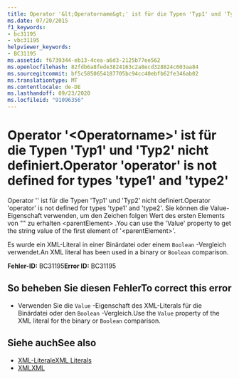 ```yaml
---
title: Operator '&lt;Operatorname&gt;' ist für die Typen 'Typ1' und 'Typ2' nicht definiert.
ms.date: 07/20/2015
f1_keywords:
- bc31195
- vbc31195
helpviewer_keywords:
- BC31195
ms.assetid: f6739344-eb13-4cea-a6d3-2125b77ee562
ms.openlocfilehash: 82fdb6a8fede3824163c2a8ecd328824c603aa84
ms.sourcegitcommit: bf5c5850654187705bc94cc40ebfb62fe346ab02
ms.translationtype: MT
ms.contentlocale: de-DE
ms.lasthandoff: 09/23/2020
ms.locfileid: "91096356"
---
```

# <a name="operator-operator-is-not-defined-for-types-type1-and-type2"></a><span data-ttu-id="b96b1-102">Operator '&lt;Operatorname&gt;' ist für die Typen 'Typ1' und 'Typ2' nicht definiert.</span><span class="sxs-lookup"><span data-stu-id="b96b1-102">Operator 'operator' is not defined for types 'type1' and 'type2'</span></span>

<span data-ttu-id="b96b1-103">Operator '<Operatorname>' ist für die Typen 'Typ1' und 'Typ2' nicht definiert.</span><span class="sxs-lookup"><span data-stu-id="b96b1-103">Operator 'operator' is not defined for types 'type1' and 'type2'.</span></span> <span data-ttu-id="b96b1-104">Sie können die Value-Eigenschaft verwenden, um den Zeichen folgen Wert des ersten Elements von "" zu erhalten \<parentElement> .</span><span class="sxs-lookup"><span data-stu-id="b96b1-104">You can use the 'Value' property to get the string value of the first element of '\<parentElement>'.</span></span>  
  
 <span data-ttu-id="b96b1-105">Es wurde ein XML-Literal in einer Binärdatei oder einem `Boolean` -Vergleich verwendet.</span><span class="sxs-lookup"><span data-stu-id="b96b1-105">An XML literal has been used in a binary or `Boolean` comparison.</span></span>  
  
 <span data-ttu-id="b96b1-106">**Fehler-ID:** BC31195</span><span class="sxs-lookup"><span data-stu-id="b96b1-106">**Error ID:** BC31195</span></span>  
  
## <a name="to-correct-this-error"></a><span data-ttu-id="b96b1-107">So beheben Sie diesen Fehler</span><span class="sxs-lookup"><span data-stu-id="b96b1-107">To correct this error</span></span>  
  
- <span data-ttu-id="b96b1-108">Verwenden Sie die `Value` -Eigenschaft des XML-Literals für die Binärdatei oder den `Boolean` -Vergleich.</span><span class="sxs-lookup"><span data-stu-id="b96b1-108">Use the `Value` property of the XML literal for the binary or `Boolean` comparison.</span></span>  
  
## <a name="see-also"></a><span data-ttu-id="b96b1-109">Siehe auch</span><span class="sxs-lookup"><span data-stu-id="b96b1-109">See also</span></span>

- [<span data-ttu-id="b96b1-110">XML-Literale</span><span class="sxs-lookup"><span data-stu-id="b96b1-110">XML Literals</span></span>](../language-reference/xml-literals/index.md)
- [<span data-ttu-id="b96b1-111">XML</span><span class="sxs-lookup"><span data-stu-id="b96b1-111">XML</span></span>](../programming-guide/language-features/xml/index.md)
